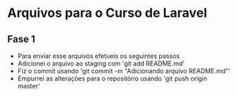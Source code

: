 Arquivos para o Curso de Laravel
================================

Fase 1
------

- Para enviar esse arquivos efetueis os seguintes passos
- Adicionei o arquivo ao staging com 'git add README.md'
- Fiz o commit usando 'git commit -m "Adicionando arquivo README.md"'
- Empurrei as alterações para o repositório usando 'git push origin master'
